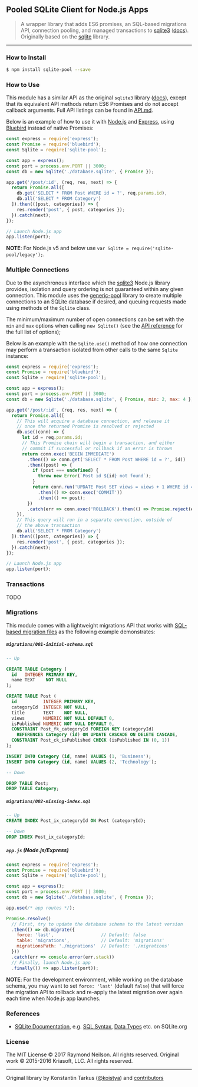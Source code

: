 ## Pooled SQLite Client for Node.js Apps

<!-- [![NPM version](http://img.shields.io/npm/v/sqlite.svg?style=flat-square)](https://www.npmjs.com/package/sqlite) -->
<!-- [![NPM downloads](http://img.shields.io/npm/dm/sqlite.svg?style=flat-square)](https://www.npmjs.com/package/sqlite) -->
<!-- [![Build Status](http://img.shields.io/travis/kriasoft/node-sqlite/master.svg?style=flat-square)](https://travis-ci.org/kriasoft/node-sqlite) -->
<!-- [![Dependency Status](http://img.shields.io/david/kriasoft/node-sqlite.svg?style=flat-square)](https://david-dm.org/kriasoft/node-sqlite) -->

> A wrapper library that adds ES6 promises, an SQL-based migrations API, connection pooling, and managed transactions to [sqlite3](https://github.com/mapbox/node-sqlite3/) ([docs](https://github.com/mapbox/node-sqlite3/wiki)). Originally based on the [sqlite](https://github.com/kriasoft/node-sqlite/) library.

---


### How to Install

```sh
$ npm install sqlite-pool --save
```


### How to Use

This module has a similar API as the original `sqlite3` library ([docs](https://github.com/mapbox/node-sqlite3/wiki/API)), except that its equivalent API methods return ES6 Promises and do not accept callback arguments. Full API listings can be found in [API.md](https://github.com/rneilson/node-sqlite-pool/tree/master/API.md).

Below is an example of how to use it with [Node.js](https://nodejs.org) and [Express](http://expressjs.com/starter/hello-world.html), using [Bluebird](http://bluebirdjs.com/) instead of native Promises:

```js
const express = require('express');
const Promise = require('bluebird');
const Sqlite = require('sqlite-pool');

const app = express();
const port = process.env.PORT || 3000;
const db = new Sqlite('./database.sqlite', { Promise });

app.get('/post/:id', (req, res, next) => {
  return Promise.all([
    db.get('SELECT * FROM Post WHERE id = ?', req.params.id),
    db.all('SELECT * FROM Category')
  ]).then(([post, categories]) => {
    res.render('post', { post, categories });
  }).catch(next);
});

// Launch Node.js app
app.listen(port);
```

**NOTE**: For Node.js v5 and below use `var Sqlite = require('sqlite-pool/legacy');`.

### Multiple Connections

Due to the asynchronous interface which the [sqlite3](https://github.com/mapbox/node-sqlite3/) Node.js library provides, isolation and query ordering is not guaranteed within any given connection. This module uses the [generic-pool](https://github.com/coopernurse/node-pool) library to create multiple connections to an SQLite database if desired, and queuing requests made using methods of the `Sqlite` class.

The minimum/maximum number of open connections can be set with the `min` and `max` options when calling `new Sqlite()` (see the [API reference](https://github.com/rneilson/node-sqlite-pool/tree/master/API.md) for the full list of options);

Below is an example with the `Sqlite.use()` method of how one connection may perform a transaction isolated from other calls to the same `Sqlite` instance:

```javascript
const express = require('express');
const Promise = require('bluebird');
const Sqlite = require('sqlite-pool');

const app = express();
const port = process.env.PORT || 3000;
const db = new Sqlite('./database.sqlite', { Promise, min: 2, max: 4 });

app.get('/post/:id', (req, res, next) => {
  return Promise.all([
    // This will acquire a database connection, and release it
    // once the returned Promise is resolved or rejected
    db.use((conn) => {
      let id = req.params.id;
      // This Promise chain will begin a transaction, and either
      // commit if successful or rollback if an error is thrown
      return conn.exec('BEGIN IMMEDIATE')
        .then(() => conn.get('SELECT * FROM Post WHERE id = ?', id))
        .then((post) => {
          if (post === undefined) {
            throw new Error(`Post id ${id} not found`);
          }
          return conn.run('UPDATE Post SET views = views + 1 WHERE id = ?', id)
            .then(() => conn.exec('COMMIT'))
            .then(() => post);
        })
        .catch(err => conn.exec('ROLLBACK').then(() => Promise.reject(err)));
    }),
    // This query will run in a separate connection, outside of
    // the above transaction
    db.all('SELECT * FROM Category')
  ]).then(([post, categories]) => {
    res.render('post', { post, categories });
  }).catch(next);
});

// Launch Node.js app
app.listen(port);
```

### Transactions

TODO

### Migrations

This module comes with a lightweight migrations API that works with [SQL-based migration files](https://github.com/rneilson/node-sqlite-pool/tree/master/migrations)
as the following example demonstrates:

##### `migrations/001-initial-schema.sql`

```sql
-- Up

CREATE TABLE Category (
  id   INTEGER PRIMARY KEY,
  name TEXT    NOT NULL
);

CREATE TABLE Post (
  id          INTEGER PRIMARY KEY,
  categoryId  INTEGER NOT NULL,
  title       TEXT    NOT NULL,
  views       NUMERIC NOT NULL DEFAULT 0,
  isPublished NUMERIC NOT NULL DEFAULT 0,
  CONSTRAINT Post_fk_categoryId FOREIGN KEY (categoryId)
    REFERENCES Category (id) ON UPDATE CASCADE ON DELETE CASCADE,
  CONSTRAINT Post_ck_isPublished CHECK (isPublished IN (0, 1))
);

INSERT INTO Category (id, name) VALUES (1, 'Business');
INSERT INTO Category (id, name) VALUES (2, 'Technology');

-- Down

DROP TABLE Post;
DROP TABLE Category;
```

##### `migrations/002-missing-index.sql`

```sql
-- Up
CREATE INDEX Post_ix_categoryId ON Post (categoryId);

-- Down
DROP INDEX Post_ix_categoryId;
```

##### `app.js` (Node.js/Express)

```js
const express = require('express');
const Promise = require('bluebird');
const Sqlite = require('sqlite-pool');

const app = express();
const port = process.env.PORT || 3000;
const db = new Sqlite('./database.sqlite', { Promise });

app.use(/* app routes */);

Promise.resolve()
  // First, try to update the database schema to the latest version
  .then(() => db.migrate({
    force: 'last',                  // Default: false
    table: 'migrations',            // Default: 'migrations'
    migrationsPath: './migrations'  // Default: './migrations'
  }))
  .catch(err => console.error(err.stack))
  // Finally, launch Node.js app
  .finally(() => app.listen(port));
```

**NOTE**: For the development environment, while working on the database schema, you may want to set `force: 'last'` (default `false`) that will force the migration API to rollback and re-apply the latest migration over again each time when Node.js app launches. 


### References

* [SQLite Documentation](https://www.sqlite.org/docs.html), e.g. [SQL Syntax](https://www.sqlite.org/lang.html), [Data Types](https://www.sqlite.org/datatype3.html) etc. on SQLite.org


### License

The MIT License © 2017 Raymond Neilson. All rights reserved.
Original work © 2015-2016 Kriasoft, LLC. All rights reserved.

---
Original library by Konstantin Tarkus ([@koistya](https://twitter.com/koistya)) and [contributors](https://github.com/rneilson/node-sqlite-pool/graphs/contributors)
